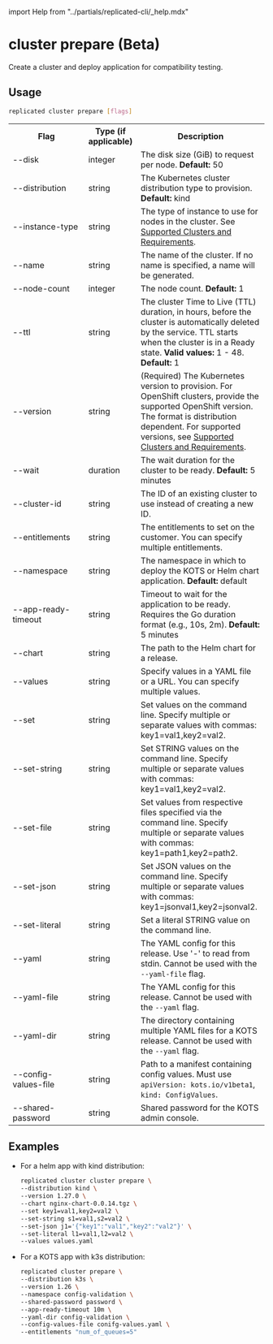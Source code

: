 import Help from "../partials/replicated-cli/_help.mdx"


# cluster prepare (Beta)

Create a cluster and deploy application for compatibility testing.

## Usage
```bash
replicated cluster prepare [flags]
```

<table>
  <tr>
    <th width="30%">Flag</th>
    <th width="20%">Type (if applicable)</th>
    <th width="50%">Description</th>
  </tr>
  <Help/>
  <tr>
    <td>--disk</td>
    <td>integer</td>
    <td>The disk size (GiB) to request per node. <strong>Default:</strong> 50</td>
  </tr>
  <tr>
    <td>--distribution</td>
    <td>string</td>
    <td>The Kubernetes cluster distribution type to provision. <strong>Default:</strong> kind</td>
  </tr>
  <tr>
    <td>--instance-type</td>
    <td>string</td>
    <td>The type of instance to use for nodes in the cluster. See <a href="/vendor/testing-supported-clusters">Supported Clusters and Requirements</a>.</td>
  </tr>
  <tr>
    <td>--name</td>
    <td>string</td>
    <td>The name of the cluster. If no name is specified, a name will be generated.</td>
  </tr>
  <tr>
    <td>--node-count</td>
    <td>integer</td>
    <td>The node count. <strong>Default:</strong> 1</td>
  </tr>
  <tr>
    <td>--ttl</td>
    <td>string</td>
    <td>The cluster Time to Live (TTL) duration, in hours, before the cluster is automatically deleted by the service. TTL starts when the cluster is in a Ready state. <strong>Valid values:</strong> 1 - 48. <strong>Default:</strong> 1</td>
  </tr>
  <tr>
    <td>--version</td>
    <td>string</td>
    <td>(Required) The Kubernetes version to provision. For OpenShift clusters, provide the supported OpenShift version. The format is distribution dependent. For supported versions, see <a href="/vendor/testing-supported-clusters">Supported Clusters and Requirements</a>.</td>
  </tr>
  <tr>
    <td>--wait</td>
    <td>duration</td>
    <td>The wait duration for the cluster to be ready. <strong>Default:</strong> 5 minutes</td>
  </tr>
  <tr>
    <td>--cluster-id</td>
    <td>string</td>
    <td>The ID of an existing cluster to use instead of creating a new ID.</td>
  </tr>
  <tr>
    <td>--entitlements</td>
    <td>string</td>
    <td>The entitlements to set on the customer. You can specify multiple entitlements.</td>
  </tr>
  <tr>
    <td>--namespace</td>
    <td>string</td>
    <td>The namespace in which to deploy the KOTS or Helm chart application. <strong>Default:</strong> default</td>
  </tr>
  <tr>
    <td>--app-ready-timeout</td>
    <td>string</td>
    <td>Timeout to wait for the application to be ready. Requires the Go duration format (e.g., 10s, 2m). <strong>Default:</strong> 5 minutes</td>
  </tr>
  <tr>
    <td>--chart</td>
    <td>string</td>
    <td>The path to the Helm chart for a release.</td>
  </tr>
  <tr>
    <td>--values</td>
    <td>string</td>
    <td>Specify values in a YAML file or a URL. You can specify multiple values.</td>
  </tr>
  <tr>
    <td>--set</td>
    <td>string</td>
    <td>Set values on the command line. Specify multiple or separate values with commas: key1=val1,key2=val2.</td>
  </tr>
  <tr>
    <td>--set-string</td>
    <td>string</td>
    <td>Set STRING values on the command line. Specify multiple or separate values with commas: key1=val1,key2=val2.</td>
  </tr>
  <tr>
    <td>--set-file</td>
    <td>string</td>
    <td>Set values from respective files specified via the command line. Specify multiple or separate values with commas: key1=path1,key2=path2.</td>
  </tr>
  <tr>
    <td>--set-json</td>
    <td>string</td>
    <td>Set JSON values on the command line. Specify multiple or separate values with commas: key1=jsonval1,key2=jsonval2.</td>
  </tr>
  <tr>
    <td>--set-literal</td>
    <td>string</td>
    <td>Set a literal STRING value on the command line.</td>
  </tr>
  <tr>
    <td>--yaml</td>
    <td>string</td>
    <td>The YAML config for this release. Use '-' to read from stdin. Cannot be used with the <code>--yaml-file</code> flag.</td>
  </tr>
  <tr>
    <td>--yaml-file</td>
    <td>string</td>
    <td>The YAML config for this release. Cannot be used with the <code>--yaml</code> flag.</td>
  </tr>
  <tr>
    <td>--yaml-dir</td>
    <td>string</td>
    <td>The directory containing multiple YAML files for a KOTS release. Cannot be used with the <code>--yaml</code> flag.</td>
  </tr>
  <tr>
    <td>--config-values-file</td>
    <td>string</td>
    <td>Path to a manifest containing config values. Must use <code>apiVersion: kots.io/v1beta1</code>, <code>kind: ConfigValues</code>.</td>
  </tr>
  <tr>
    <td>--shared-password</td>
    <td>string</td>
    <td>Shared password for the KOTS admin console.</td>
  </tr>
  
</table>

## Examples

- For a helm app with kind distribution:

    ```bash
    replicated cluster cluster prepare \
    --distribution kind \
    --version 1.27.0 \
    --chart nginx-chart-0.0.14.tgz \
    --set key1=val1,key2=val2 \
    --set-string s1=val1,s2=val2 \
    --set-json j1='{"key1":"val1","key2":"val2"}' \
    --set-literal l1=val1,l2=val2 \
    --values values.yaml
    ```

- For a KOTS app with k3s distribution:

    ```bash
    replicated cluster prepare \
    --distribution k3s \
    --version 1.26 \
    --namespace config-validation \
    --shared-password password \
    --app-ready-timeout 10m \
    --yaml-dir config-validation \
    --config-values-file conifg-values.yaml \
    --entitlements "num_of_queues=5"
    ```

